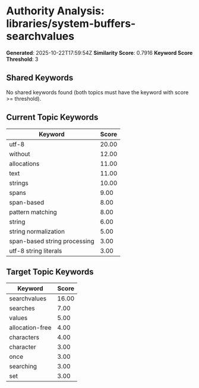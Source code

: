 # Authority Analysis: libraries/system-buffers-searchvalues

**Generated**: 2025-10-22T17:59:54Z
**Similarity Score**: 0.7916
**Keyword Score Threshold**: 3

## Shared Keywords

No shared keywords found (both topics must have the keyword with score >= threshold).

## Current Topic Keywords

| Keyword | Score |
|---------|-------|
| utf-8 | 20.00 |
| without | 12.00 |
| allocations | 11.00 |
| text | 11.00 |
| strings | 10.00 |
| spans | 9.00 |
| span-based | 8.00 |
| pattern matching | 8.00 |
| string | 6.00 |
| string normalization | 5.00 |
| span-based string processing | 3.00 |
| utf-8 string literals | 3.00 |

## Target Topic Keywords

| Keyword | Score |
|---------|-------|
| searchvalues | 16.00 |
| searches | 7.00 |
| values | 5.00 |
| allocation-free | 4.00 |
| characters | 4.00 |
| character | 3.00 |
| once | 3.00 |
| searching | 3.00 |
| set | 3.00 |

